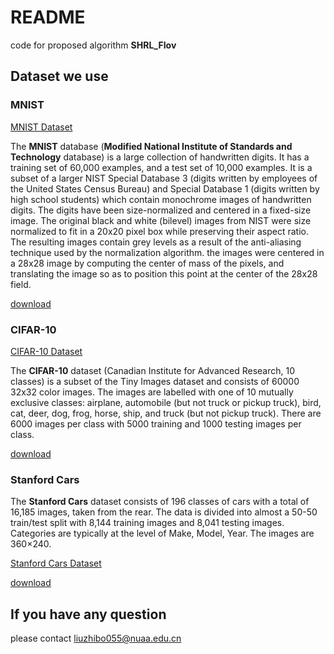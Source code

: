 # README
code for proposed algorithm **SHRL_FIov**

## Dataset we use

### MNIST
[MNIST Dataset ](https://paperswithcode.com/dataset/mnist)

The **MNIST** database (**Modified National Institute of Standards and Technology** database) is a large collection of handwritten digits. It has a training set of 60,000 examples, and a test set of 10,000 examples. It is a subset of a larger NIST Special Database 3 (digits written by employees of the United States Census Bureau) and Special Database 1 (digits written by high school students) which contain monochrome images of handwritten digits. The digits have been size-normalized and centered in a fixed-size image. The original black and white (bilevel) images from NIST were size normalized to fit in a 20x20 pixel box while preserving their aspect ratio. The resulting images contain grey levels as a result of the anti-aliasing technique used by the normalization algorithm. the images were centered in a 28x28 image by computing the center of mass of the pixels, and translating the image so as to position this point at the center of the 28x28 field.

[download](http://yann.lecun.com/exdb/mnist/)
### CIFAR-10

[CIFAR-10 Dataset ](https://paperswithcode.com/dataset/cifar-10)

The **CIFAR-10** dataset (Canadian Institute for Advanced Research, 10 classes) is a subset of the Tiny Images dataset and consists of 60000 32x32 color images. The images are labelled with one of 10 mutually exclusive classes: airplane, automobile (but not truck or pickup truck), bird, cat, deer, dog, frog, horse, ship, and truck (but not pickup truck). There are 6000 images per class with 5000 training and 1000 testing images per class.

[download](https://www.cs.toronto.edu/~kriz/cifar.html)

### Stanford Cars

The **Stanford Cars** dataset consists of 196 classes of cars with a total of 16,185 images, taken from the rear. The data is divided into almost a 50-50 train/test split with 8,144 training images and 8,041 testing images. Categories are typically at the level of Make, Model, Year. The images are 360×240.

[Stanford Cars Dataset ](https://paperswithcode.com/dataset/stanford-cars)

[download](https://www.kaggle.com/datasets/jessicali9530/stanford-cars-dataset/download?datasetVersionNumber=2)



## If you have any question

please contact liuzhibo055@nuaa.edu.cn
